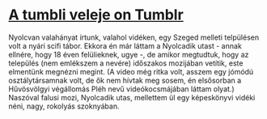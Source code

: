 # [A tumbli veleje on Tumblr](https://www.tumblr.com/tumbliveleje/704075982666072064/generalreglob-subdimension-historium-a-test)
Nyolcvan valahányat írtunk, valahol vidéken, egy Szeged melleti telpülésen volt a nyári scifi tábor. Ekkora én már láttam a Nyolcadik utast - annak ellnére, hogy 18 éven felülieknek, ugye -, de amikor megtudtuk, hogy az település (nem emlékszem a nevére) időszakos mozijában vetítik, este elmentünk megnézni megint. (A video még ritka volt, asszem egy jómódú osztálytársamnak volt, de ők nem hívtak meg sosem, én elsősorban a Hűvösvölgyi végállomás Pléh nevű videókocsmájában láttam olyat.) Naszóval falusi mozi, Nyolcadik utas, mellettem ül egy képeskönyvi vidéki néni, nagy, rokolyás szoknyában.